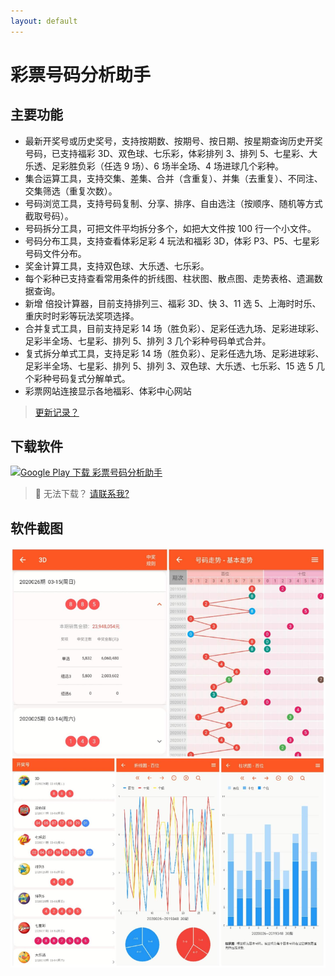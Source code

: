 ```yaml
---
layout: default
---
```


# 彩票号码分析助手

## 主要功能

- 最新开奖号或历史奖号，支持按期数、按期号、按日期、按星期查询历史开奖号码，已支持福彩 3D、双色球、七乐彩，体彩排列 3、排列 5、七星彩、大乐透、足彩胜负彩（任选 9 场）、6 场半全场、4 场进球几个彩种。
- 集合运算工具，支持交集、差集、合并（含重复）、并集（去重复）、不同注、交集筛选（重复次数）。
- 号码浏览工具，支持号码复制、分享、排序、自由选注（按顺序、随机等方式截取号码）。
- 号码拆分工具，可把文件平均拆分多个，如把大文件按 100 行一个小文件。
- 号码分布工具，支持查看体彩足彩 4 玩法和福彩 3D，体彩 P3、P5、七星彩号码文件分布。
- 奖金计算工具，支持双色球、大乐透、七乐彩。
- 每个彩种已支持查看常用条件的折线图、柱状图、散点图、走势表格、遗漏数据查询。
- 新增 倍投计算器，目前支持排列三、福彩 3D、快 3、11 选 5、上海时时乐、重庆时时彩等玩法奖项选择。
- 合并复式工具，目前支持足彩 14 场（胜负彩）、足彩任选九场、足彩进球彩、足彩半全场、七星彩、排列 5、排列 3 几个彩种号码单式合并。
- 复式拆分单式工具，支持足彩 14 场（胜负彩）、足彩任选九场、足彩进球彩、足彩半全场、七星彩、排列 5、排列 3、双色球、大乐透、七乐彩、15 选 5 几个彩种号码复式分解单式。
- 彩票网站连接显示各地福彩、体彩中心网站
>  [更新记录？](https://zc310.github.io/changelog)

## 下载软件

[![Google Play 下载 彩票号码分析助手](https://zc310.github.io/assets/images/google-play.png)](https://play.google.com/store/apps/details?id=zc310.tech.rich.helper "号码助手Google Play地址")

> 🤔 无法下载？  [请联系我?](http://zc310.tech/blog/about/)

## 软件截图

![彩票号码分析助手](/assets/images/thumbnail.jpg)

